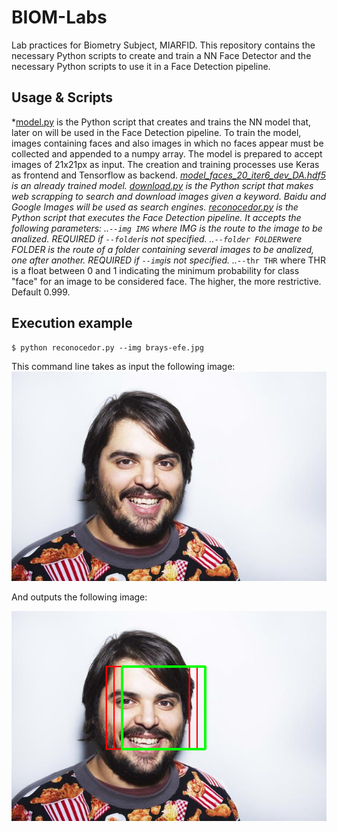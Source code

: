# BIOM-Labs
Lab practices for Biometry Subject, MIARFID.
This repository contains the necessary Python scripts to create and train a NN Face Detector and the necessary Python scripts to use it in a Face Detection pipeline.

## Usage & Scripts

*[model.py](model.py) is the Python script that creates and trains the NN model that, later on will be used in the Face Detection pipeline. To train the model, images containing faces and also images in which no faces appear must be collected and appended to a numpy array. The model is prepared to accept images of 21x21px as input. The creation and training processes use Keras as frontend and Tensorflow as backend.
*[model_faces_20_iter6_dev_DA.hdf5](model_faces_20_iter6_dev_DA.hdf5) is an already trained model.
*[download.py](download.py) is the Python script that makes web scrapping to search and download images given a keyword. Baidu and Google Images will be used as search engines.
*[reconocedor.py](reconocedor.py) is the Python script that executes the Face Detection pipeline. It accepts the following parameters:
..*`--img IMG` where IMG is the route to the image to be analized. REQUIRED if `--folder`is not specified.
..*`--folder FOLDER`were FOLDER is the route of a folder containing several images to be analized, one after another. REQUIRED if `--img`is not specified.
..*`--thr THR` where THR is a float between 0 and 1 indicating the minimum probability for class "face" for an image to be considered face. The higher, the more restrictive. Default 0.999.

## Execution example

```
$ python reconocedor.py --img brays-efe.jpg
```

This command line takes as input the following image:
![Original image. Input to the Face Detector](brays-efe.jpg "Input image")

And outputs the following image:

![Result image. Output of the Face Detector](result.png "Output image")